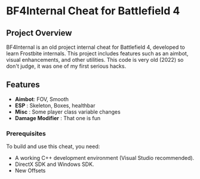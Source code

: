 # BF4Internal Cheat for Battlefield 4

## Project Overview

BF4Internal is an old project internal cheat for Battlefield 4, developed to learn Frostbite internals. This project includes features such as an aimbot, visual enhancements, and other utilities. This code is very old (2022) so don't judge, it was one of my first serious hacks.

## Features

- **Aimbot**: FOV, Smooth
- **ESP** : Skeleton, Boxes, healthbar
- **Misc** : Some player class variable changes
- **Damage Modifier** : That one is fun

### Prerequisites

To build and use this cheat, you need:

- A working C++ development environment (Visual Studio recommended).
- DirectX SDK and Windows SDK.
- New Offsets
